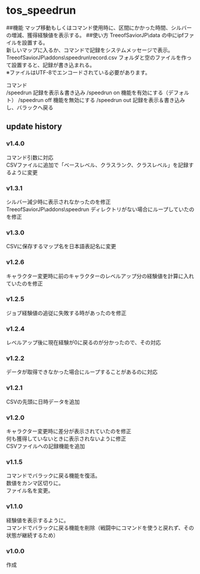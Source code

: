 # tos_speedrun
##機能
マップ移動もしくはコマンド使用時に、区間にかかった時間、シルバーの増減、獲得経験値を表示する。
##使い方
TreeofSaviorJP\data の中にipfファイルを設置する。  
新しいマップに入るか、コマンドで記録をシステムメッセージで表示。  
TreeofSaviorJP\addons\speedrun\record.csv フォルダと空のファイルを作って設置すると、記録が書き込まれる。  
※ファイルはUTF-8でエンコードされている必要があります。  
  
コマンド  
/speedrun      記録を表示＆書き込み
/speedrun on   機能を有効にする（デフォルト）
/speedrun off  機能を無効にする
/speedrun out  記録を表示＆書き込みし、バラックへ戻る
## update history
### v1.4.0
コマンド引数に対応  
CSVファイルに追加で「ベースレベル、クラスランク、クラスレベル」を記録するように変更
### v1.3.1
シルバー減少時に表示されなかったのを修正  
TreeofSaviorJP\addons\speedrun ディレクトリがない場合にループしていたのを修正  
### v1.3.0
CSVに保存するマップ名を日本語表記名に変更  
### v1.2.6
キャラクター変更時に前のキャラクターのレベルアップ分の経験値を計算に入れていたのを修正  
### v1.2.5
ジョブ経験値の追従に失敗する時があったのを修正  
### v1.2.4
レベルアップ後に現在経験が0に戻るのが分かったので、その対応  
### v1.2.2
データが取得できなかった場合にループすることがあるのに対応  
### v1.2.1
CSVの先頭に日時データを追加  
### v1.2.0
キャラクター変更時に差分が表示されていたのを修正  
何も獲得していないときに表示されないように修正  
CSVファイルへの記録機能を追加
### v1.1.5
コマンドでバラックに戻る機能を復活。  
数値をカンマ区切りに。  
ファイル名を変更。
### v1.1.0
経験値を表示するように。  
コマンドでバラックに戻る機能を削除（戦闘中にコマンドを使うと戻れず、その状態が継続するため）
### v1.0.0
作成

